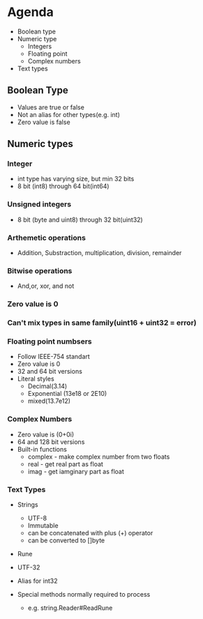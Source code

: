 # Agenda 

- Boolean type
- Numeric type
   - Integers
   - Floating point
   - Complex numbers
- Text types


## Boolean Type
  - Values are true or false
  - Not an alias for other types(e.g. int)
  - Zero value is false

## Numeric types
### Integer
  - int type has varying size, but min 32 bits
  - 8 bit (int8) through 64 bit(int64)

### Unsigned integers
  - 8 bit (byte and uint8) through 32 bit(uint32)

### Arthemetic operations
  - Addition, Substraction, multiplication, division, remainder

### Bitwise operations
  -  And,or, xor, and not

### Zero value is 0

### Can't mix types in same family(uint16 + uint32 = error)

### Floating point numbsers
  - Follow IEEE-754 standart
  - Zero value is 0
  - 32 and 64 bit versions
  - Literal styles
     - Decimal(3.14)
     - Exponential (13e18 or 2E10)
     - mixed(13.7e12)

### Complex Numbers
  - Zero value is (0+0i)
  - 64 and 128 bit versions
  - Built-in functions
     - complex - make complex number from two floats
     - real    - get real part as float
     - imag    - get iamginary part as float


### Text Types
  - Strings
    - UTF-8
    - Immutable
    - can be concatenated with plus (+) operator
    - can be converted to []byte
   
  - Rune
   - UTF-32
   - Alias for int32
   - Special methods normally required to process
      - e.g. string.Reader#ReadRune